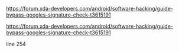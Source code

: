 https://forum.xda-developers.com/android/software-hacking/guide-bypass-googles-signature-check-t3615191

https://forum.xda-developers.com/android/software-hacking/guide-bypass-googles-signature-check-t3615191

line 254

